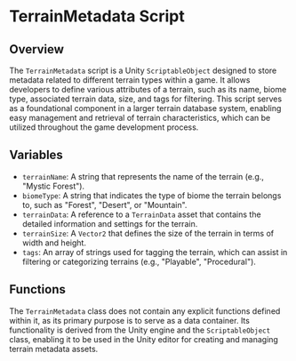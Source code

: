 # TerrainMetadata Script

## Overview
The `TerrainMetadata` script is a Unity `ScriptableObject` designed to store metadata related to different terrain types within a game. It allows developers to define various attributes of a terrain, such as its name, biome type, associated terrain data, size, and tags for filtering. This script serves as a foundational component in a larger terrain database system, enabling easy management and retrieval of terrain characteristics, which can be utilized throughout the game development process.

## Variables
- `terrainName`: A string that represents the name of the terrain (e.g., "Mystic Forest").
- `biomeType`: A string that indicates the type of biome the terrain belongs to, such as "Forest", "Desert", or "Mountain".
- `terrainData`: A reference to a `TerrainData` asset that contains the detailed information and settings for the terrain.
- `terrainSize`: A `Vector2` that defines the size of the terrain in terms of width and height.
- `tags`: An array of strings used for tagging the terrain, which can assist in filtering or categorizing terrains (e.g., "Playable", "Procedural").

## Functions
The `TerrainMetadata` class does not contain any explicit functions defined within it, as its primary purpose is to serve as a data container. Its functionality is derived from the Unity engine and the `ScriptableObject` class, enabling it to be used in the Unity editor for creating and managing terrain metadata assets.